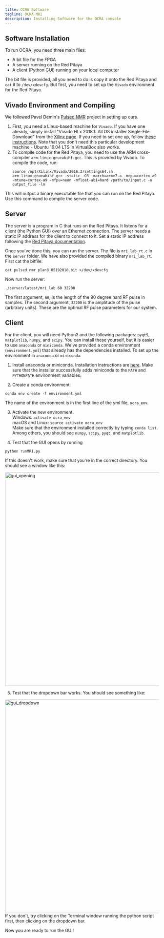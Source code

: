 ```yaml
---
title: OCRA Software
tagline: OCRA MRI
description: Installing Software for the OCRA console
---
```

## Software Installation
To run OCRA, you need three main files:
* A bit file for the FPGA
* A server running on the Red Pitaya
* A client (Python GUI) running on your local computer

The bit file is provided, all you need to do is copy it onto the Red Pitaya and `cat` it to `/dev/xdevcfg`. But first, you need to set up the
`Vivado` environment for the Red Pitaya.

## Vivado Environment and Compiling
We followed Pavel Demin's [Pulsed NMR](http://pavel-demin.github.io/red-pitaya-notes/pulsed-nmr/) project in setting up ours.
1. First, you need a Linux-based machine for `Vivado`. If you have one already, simply install "Vivado HLx 2018.1: All OS installer Single-File Download" from the 
[Xilinx page](https://www.xilinx.com/support/download/index.html/content/xilinx/en/downloadNav/vivado-design-tools/2018-1.html). If you need to set one up, 
follow [these instructions](http://pavel-demin.github.io/red-pitaya-notes/development-machine/). Note that you don't need this particular development machine - Ubuntu 16.04 LTS in VirtualBox also works.
2. To compile code for the Red Pitaya, you need to use the ARM cross-compiler `arm-linux-gnueabihf-gcc`. This is provided by Vivado. To compile the code, run:
    ```
    source /opt/Xilinx/Vivado/2016.2/settings64.sh
    arm-linux-gnueabihf-gcc -static -O3 -march=armv7-a -mcpu=cortex-a9 -mtune=cortex-a9 -mfpu=neon -mfloat-abi=hard /path/to/input.c -o output_file -lm
    
    ```
 This will output a binary executable file that you can run on the Red Pitaya. Use this command to compile the server code.
 
 ## Server  
 
 The server is a program in C that runs on the Red Pitaya. It listens for a client (the Python GUI) over an Ethernet connection. The server needs a 
 static IP address for the client to connect to it. Set a static IP address following the [Red Pitaya documentation](http://redpitaya.readthedocs.io/en/latest/quickStart/connect/connect.html).
 
 Once you've done this, you can run the server. The file is `mri_lab_rt.c` in the `server` folder. We have also provided the compiled binary `mri_lab_rt`.
 First cat the bitfile:  
 ```
 cat pulsed_nmr_planB_05192018.bit >/dev/xdevcfg
 ```
 Now run the server:
 ```
 ./server/latest/mri_lab 60 32200
 ```
 The first argument, `60`, is the length of the 90 degree hard RF pulse in samples. The second argument, `32200` is the amplitude of the pulse (arbitrary units). 
 These are the optimal RF pulse parameters for our system.  
 
 ## Client  
 
 For the client, you will need Python3 and the following packages: `pyqt5`, `matplotlib`, `numpy`, and `scipy`. You can install these yourself, but it is easier
 to use `anaconda` or `miniconda`. We've provided a conda environment (`environment.yml`) that already has the dependencies installed. To set up the environment in `anaconda` or `miniconda`:
 1. Install anaconda or miniconda. Installation instructions are [here](https://conda.io/docs/user-guide/install/index.html). Make sure that the installer successfully adds miniconda to the `PATH` and `PYTHONPATH` environment variables.  
 
 2. Create a conda environment: 
 ```
 conda env create -f environment.yml 
 ```
 The name of the environment is in the first line of the yml file, `ocra_env`.  
 
 3. Activate the new environment.  
        Windows: `activate ocra_env`  
        macOS and Linux: `source activate ocra_env`  
    Make sure that the environment installed correctly by typing `conda list`. Among others, you should see `numpy`, `scipy`, `pyqt`, and `matplotlib`.  
 
 4. Test that the GUI opens by running 
 ```
 python runMRI.py
 ``` 
 If this doesn't work, make sure that you're in the correct directory. 
 You should see a window like this:
 
 <img src="{{ site.url }}/assets/images/software/gui_opening.png" alt="gui_opening" width="700px"/>    
 
 5. Test that the dropdown bar works. You should see something like:  
  <img src="{{ site.url }}/assets/images/software/gui_dropdown.png" alt="gui_dropdown" width="700px"/>  
  If you don't, try clicking on the Terminal window running the python script first, then clicking on the dropdown bar.

Now you are ready to run the GUI!
